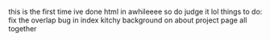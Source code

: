 this is the first time ive done html in awhileeee so do judge it lol 
things to do:
fix the overlap bug in index 
kitchy background on about 
project page all together 
